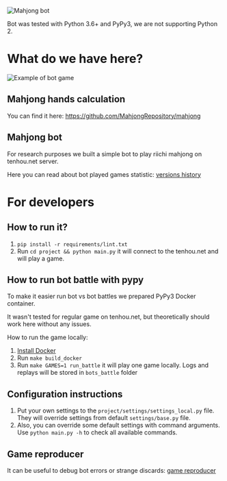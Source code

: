 ![Mahjong bot](https://github.com/MahjongRepository/tenhou-python-bot/workflows/Mahjong%20bot/badge.svg)

Bot was tested with Python 3.6+ and PyPy3, we are not supporting Python 2.

# What do we have here?

![Example of bot game](https://cloud.githubusercontent.com/assets/475367/25059936/31b33ac2-21c3-11e7-8cb2-de33d7ba96cb.gif)

## Mahjong hands calculation

You can find it here: https://github.com/MahjongRepository/mahjong

## Mahjong bot

For research purposes we built a simple bot to play riichi mahjong on tenhou.net server.

Here you can read about bot played games statistic: [versions history](doc/versions.md)

# For developers

## How to run it?

1. `pip install -r requirements/lint.txt`
1. Run `cd project && python main.py` it will connect to the tenhou.net and will play a game.

## How to run bot battle with pypy

To make it easier run bot vs bot battles we prepared PyPy3 Docker container.

It wasn't tested for regular game on tenhou.net, but theoretically should work here without any issues.

How to run the game locally:

1. [Install Docker](https://docs.docker.com/get-docker/) 
1. Run `make build_docker`
1. Run `make GAMES=1 run_battle` it will play one game locally. Logs and replays will be stored in `bots_battle` folder

## Configuration instructions

1. Put your own settings to the `project/settings/settings_local.py` file. 
They will override settings from default `settings/base.py` file.
1. Also, you can override some default settings with command arguments. 
Use `python main.py -h` to check all available commands.

## Game reproducer

It can be useful to debug bot errors or strange discards: [game reproducer](doc/reproducer.md)
